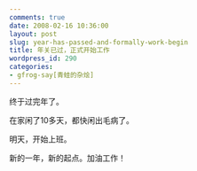 ```yaml
---
comments: true
date: 2008-02-16 10:36:00
layout: post
slug: year-has-passed-and-formally-work-begin
title: 年关已过，正式开始工作
wordpress_id: 290
categories:
- gfrog-say[青蛙的杂烩]
---
```


终于过完年了。

在家闲了10多天，都快闲出毛病了。

明天，开始上班。

新的一年，新的起点。加油工作！
